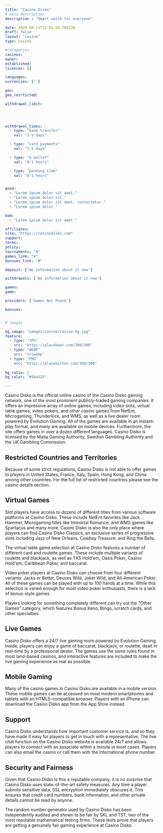 ```yaml
---
title: "Casino Disko"
# meta description
description : "Smart watch for everyone"

date: 2020-09-11T12:51:55.768330
draft: false
layout: "casino" 
type: casino

#categories
casinos: 
owner: 
established: 
licences: []

languages: 
currencies: ['']

geo: 
geo_resrticted: 

withdrawal_limit:

  
  

withdrawal_times:
  - type: "bank transfer"
    val: "1-5 days"

  - type: "card payments"
    val: "1-5 days"

  - type: "e-wallet"
    val: "0-1 hours"

  - type: "pending time"
    val: "0-1 hours"


good:
  - "Lorem ipsum dolor sit amet."
  - "Lorem ipsum dolor sit."
  - "Lorem ipsum dolor sit amet, consectetur."
  - "Lorem ipsum dolor."

bad:
  - "Lorem ipsum dolor sit amet."

affiliates: 
site: "https://casinodisko.com"
support: 
terms:
policy:
tournaments: "#"
games_link: "#"
bonuses_link: "#"

deposit: ['No information about it now']

withdrawals: ['No information about it now']

games: 
game:

providers: ['Games Not Found']

bonuses:


# images

bg_image: "images/casino/casino-bg.jpg"  
feature:
  - type: "JPG" 
    src: "https://placebear.com/300/300"
  - type: "WEBP"
    src: "srcwebp"
  - type: "PNG"
    src: "https://placekitten.com/300/300"  
 
bg_ratio: 1 
bg_color: "#58a525"  

---
```


Casino Disko is the official online casino of the Casino Disko gaming network, one of the most prominent publicly-traded gaming companies. It offers an impressive array of online games, including video slots, virtual table games, video pokers, and other casino games from NetEnt, Microgaming, Thunderkick, and WMS, as well as a live dealer room powered by Evolution Gaming. All of the games are available in an instant-play format, and many are available on mobile devices. Furthermore, the site offers games in over a dozen different languages. Casino Disko is licensed by the Malta Gaming Authority, Swedish Gambling Authority and the UK Gambling Commission.

## Restricted Countries and Territories
Because of some strict regulations, Casino Disko is not able to offer games to players in United States, France, Italy, Spain, Hong Kong, and China among other countries. For the full list of restricted countries please see the casino details section.

## Virtual Games
Slot players have access to dozens of different titles from various software platforms at Casino Disko. These include NetEnt favorites like Jack Hammer, Microgaming titles like Immortal Romance, and WMS games like Spartacus and many more. Casino Disko is also the only place where players can find Casino Disko Classics, an exclusive series of progressive slots including Jazz of New Orleans, Cowboy Treasure, and Ring the Bells.

The virtual table game selection at Casino Disko features a number of different card and roulette games. These include multiple variants of roulette and blackjack, as well as TXS Hold'em, Oasis Poker, Casino Hold'em, Caribbean Poker, and baccarat.

Video poker players at Casino Disko can choose from four different variants: Jacks or Better, Deuces Wild, Joker Wild, and All-American Poker. All of these games can be played with up to 100 hands at a time. While this selection is varied enough for most video poker enthusiasts, there is a lack of bonus-style games.

Players looking for something completely different can try out the "Other Games" category, which features Bonus Keno, Bingo, scratch cards, and other specialties.

## Live Games
Casino Disko offers a 24/7 live gaming room powered by Evolution Gaming. Inside, players can enjoy a game of baccarat, blackjack, or roulette, dealt in real-time by a professional dealer. The games use the same rules found in most land-based casinos, and interactive features are included to make the live gaming experience as real as possible.

## Mobile Gaming
Many of the casino games in Casino Disko are available in a mobile version. These mobile games can be accessed on most modern smartphones and tablets with an HTML5-compatible browser. Players with an iPhone can download the Casino Disko app from the App Store instead.

## Support
Casino Disko understands how important customer service is, and so they have made it easy for players to get in touch with a representative. The live chat function on the Casino Disko website is available 24/7 and allows players to connect with an associate within a minute in most cases. Players can also email the casino or call them with the international phone number.

## Security and Fairness
Given that Casino Disko is this a reputable company, it is no surprise that Casino Disko uses state-of-the-art safety measures. Any time a player submits sensitive data, SSL encryption immediately obscures it. This ensures that credit card numbers, bank information, and other private details cannot be read by anyone.

The random number generator used by Casino Disko has been independently audited and shown to be fair by SKL and TST, two of the most reputable mathematical testing firms. These tests prove that players are getting a genuinely fair gaming experience at Casino Disko.